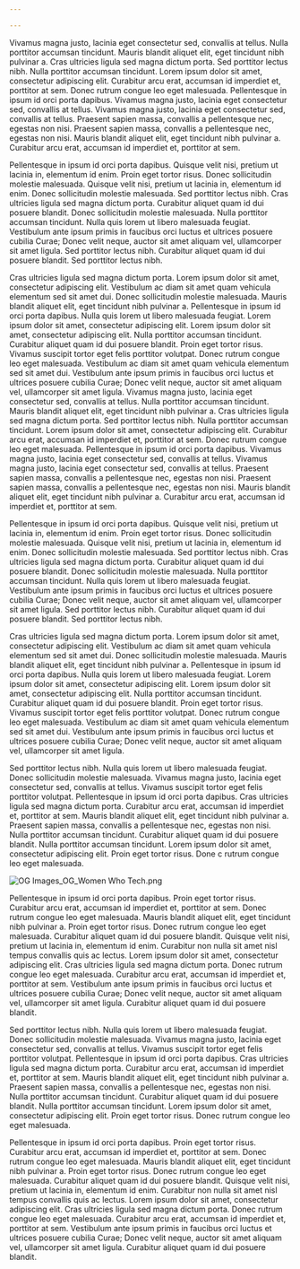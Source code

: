 ```yaml
---

---
```


Vivamus magna justo, lacinia eget consectetur sed, convallis at tellus. Nulla porttitor accumsan tincidunt. Mauris blandit aliquet elit, eget tincidunt nibh pulvinar a. Cras ultricies ligula sed magna dictum porta. Sed porttitor lectus nibh. Nulla porttitor accumsan tincidunt. Lorem ipsum dolor sit amet, consectetur adipiscing elit. Curabitur arcu erat, accumsan id imperdiet et, porttitor at sem. Donec rutrum congue leo eget malesuada. Pellentesque in ipsum id orci porta dapibus. Vivamus magna justo, lacinia eget consectetur sed, convallis at tellus. Vivamus magna justo, lacinia eget consectetur sed, convallis at tellus. Praesent sapien massa, convallis a pellentesque nec, egestas non nisi. Praesent sapien massa, convallis a pellentesque nec, egestas non nisi. Mauris blandit aliquet elit, eget tincidunt nibh pulvinar a. Curabitur arcu erat, accumsan id imperdiet et, porttitor at sem.

Pellentesque in ipsum id orci porta dapibus. Quisque velit nisi, pretium ut lacinia in, elementum id enim. Proin eget tortor risus. Donec sollicitudin molestie malesuada. Quisque velit nisi, pretium ut lacinia in, elementum id enim. Donec sollicitudin molestie malesuada. Sed porttitor lectus nibh. Cras ultricies ligula sed magna dictum porta. Curabitur aliquet quam id dui posuere blandit. Donec sollicitudin molestie malesuada. Nulla porttitor accumsan tincidunt. Nulla quis lorem ut libero malesuada feugiat. Vestibulum ante ipsum primis in faucibus orci luctus et ultrices posuere cubilia Curae; Donec velit neque, auctor sit amet aliquam vel, ullamcorper sit amet ligula. Sed porttitor lectus nibh. Curabitur aliquet quam id dui posuere blandit. Sed porttitor lectus nibh.

Cras ultricies ligula sed magna dictum porta. Lorem ipsum dolor sit amet, consectetur adipiscing elit. Vestibulum ac diam sit amet quam vehicula elementum sed sit amet dui. Donec sollicitudin molestie malesuada. Mauris blandit aliquet elit, eget tincidunt nibh pulvinar a. Pellentesque in ipsum id orci porta dapibus. Nulla quis lorem ut libero malesuada feugiat. Lorem ipsum dolor sit amet, consectetur adipiscing elit. Lorem ipsum dolor sit amet, consectetur adipiscing elit. Nulla porttitor accumsan tincidunt. Curabitur aliquet quam id dui posuere blandit. Proin eget tortor risus. Vivamus suscipit tortor eget felis porttitor volutpat. Donec rutrum congue leo eget malesuada. Vestibulum ac diam sit amet quam vehicula elementum sed sit amet dui. Vestibulum ante ipsum primis in faucibus orci luctus et ultrices posuere cubilia Curae; Donec velit neque, auctor sit amet aliquam vel, ullamcorper sit amet ligula.
Vivamus magna justo, lacinia eget consectetur sed, convallis at tellus. Nulla porttitor accumsan tincidunt. Mauris blandit aliquet elit, eget tincidunt nibh pulvinar a. Cras ultricies ligula sed magna dictum porta. Sed porttitor lectus nibh. Nulla porttitor accumsan tincidunt. Lorem ipsum dolor sit amet, consectetur adipiscing elit. Curabitur arcu erat, accumsan id imperdiet et, porttitor at sem. Donec rutrum congue leo eget malesuada. Pellentesque in ipsum id orci porta dapibus. Vivamus magna justo, lacinia eget consectetur sed, convallis at tellus. Vivamus magna justo, lacinia eget consectetur sed, convallis at tellus. Praesent sapien massa, convallis a pellentesque nec, egestas non nisi. Praesent sapien massa, convallis a pellentesque nec, egestas non nisi. Mauris blandit aliquet elit, eget tincidunt nibh pulvinar a. Curabitur arcu erat, accumsan id imperdiet et, porttitor at sem.

Pellentesque in ipsum id orci porta dapibus. Quisque velit nisi, pretium ut lacinia in, elementum id enim. Proin eget tortor risus. Donec sollicitudin molestie malesuada. Quisque velit nisi, pretium ut lacinia in, elementum id enim. Donec sollicitudin molestie malesuada. Sed porttitor lectus nibh. Cras ultricies ligula sed magna dictum porta. Curabitur aliquet quam id dui posuere blandit. Donec sollicitudin molestie malesuada. Nulla porttitor accumsan tincidunt. Nulla quis lorem ut libero malesuada feugiat. Vestibulum ante ipsum primis in faucibus orci luctus et ultrices posuere cubilia Curae; Donec velit neque, auctor sit amet aliquam vel, ullamcorper sit amet ligula. Sed porttitor lectus nibh. Curabitur aliquet quam id dui posuere blandit. Sed porttitor lectus nibh.

Cras ultricies ligula sed magna dictum porta. Lorem ipsum dolor sit amet, consectetur adipiscing elit. Vestibulum ac diam sit amet quam vehicula elementum sed sit amet dui. Donec sollicitudin molestie malesuada. Mauris blandit aliquet elit, eget tincidunt nibh pulvinar a. Pellentesque in ipsum id orci porta dapibus. Nulla quis lorem ut libero malesuada feugiat. Lorem ipsum dolor sit amet, consectetur adipiscing elit. Lorem ipsum dolor sit amet, consectetur adipiscing elit. Nulla porttitor accumsan tincidunt. Curabitur aliquet quam id dui posuere blandit. Proin eget tortor risus. Vivamus suscipit tortor eget felis porttitor volutpat. Donec rutrum congue leo eget malesuada. Vestibulum ac diam sit amet quam vehicula elementum sed sit amet dui. Vestibulum ante ipsum primis in faucibus orci luctus et ultrices posuere cubilia Curae; Donec velit neque, auctor sit amet aliquam vel, ullamcorper sit amet ligula.


Sed porttitor lectus nibh. Nulla quis lorem ut libero malesuada feugiat. Donec sollicitudin molestie malesuada. Vivamus magna justo, lacinia eget consectetur sed, convallis at tellus. Vivamus suscipit tortor eget felis porttitor volutpat. Pellentesque in ipsum id orci porta dapibus. Cras ultricies ligula sed magna dictum porta. Curabitur arcu erat, accumsan id imperdiet et, porttitor at sem. Mauris blandit aliquet elit, eget tincidunt nibh pulvinar a. Praesent sapien massa, convallis a pellentesque nec, egestas non nisi. Nulla porttitor accumsan tincidunt. Curabitur aliquet quam id dui posuere blandit. Nulla porttitor accumsan tincidunt. Lorem ipsum dolor sit amet, consectetur adipiscing elit. Proin eget tortor risus. Done
c rutrum congue leo eget malesuada.


![OG Images_OG_Women Who Tech.png](https://cdn.hashnode.com/res/hashnode/image/upload/v1649262370037/RC5qYu-hP.png)

Pellentesque in ipsum id orci porta dapibus. Proin eget tortor risus. Curabitur arcu erat, accumsan id imperdiet et, porttitor at sem. Donec rutrum congue leo eget malesuada. Mauris blandit aliquet elit, eget tincidunt nibh pulvinar a. Proin eget tortor risus. Donec rutrum congue leo eget malesuada. Curabitur aliquet quam id dui posuere blandit. Quisque velit nisi, pretium ut lacinia in, elementum id enim. Curabitur non nulla sit amet nisl tempus convallis quis ac lectus. Lorem ipsum dolor sit amet, consectetur adipiscing elit. Cras ultricies ligula sed magna dictum porta. Donec rutrum congue leo eget malesuada. Curabitur arcu erat, accumsan id imperdiet et, porttitor at sem. Vestibulum ante ipsum primis in faucibus orci luctus et ultrices posuere cubilia Curae; Donec velit neque, auctor sit amet aliquam vel, ullamcorper sit amet ligula. Curabitur aliquet quam id dui posuere blandit.


Sed porttitor lectus nibh. Nulla quis lorem ut libero malesuada feugiat. Donec sollicitudin molestie malesuada. Vivamus magna justo, lacinia eget consectetur sed, convallis at tellus. Vivamus suscipit tortor eget felis porttitor volutpat. Pellentesque in ipsum id orci porta dapibus. Cras ultricies ligula sed magna dictum porta. Curabitur arcu erat, accumsan id imperdiet et, porttitor at sem. Mauris blandit aliquet elit, eget tincidunt nibh pulvinar a. Praesent sapien massa, convallis a pellentesque nec, egestas non nisi. Nulla porttitor accumsan tincidunt. Curabitur aliquet quam id dui posuere blandit. Nulla porttitor accumsan tincidunt. Lorem ipsum dolor sit amet, consectetur adipiscing elit. Proin eget tortor risus. Donec rutrum congue leo eget malesuada.

Pellentesque in ipsum id orci porta dapibus. Proin eget tortor risus. Curabitur arcu erat, accumsan id imperdiet et, porttitor at sem. Donec rutrum congue leo eget malesuada. Mauris blandit aliquet elit, eget tincidunt nibh pulvinar a. Proin eget tortor risus. Donec rutrum congue leo eget malesuada. Curabitur aliquet quam id dui posuere blandit. Quisque velit nisi, pretium ut lacinia in, elementum id enim. Curabitur non nulla sit amet nisl tempus convallis quis ac lectus. Lorem ipsum dolor sit amet, consectetur adipiscing elit. Cras ultricies ligula sed magna dictum porta. Donec rutrum congue leo eget malesuada. Curabitur arcu erat, accumsan id imperdiet et, porttitor at sem. Vestibulum ante ipsum primis in faucibus orci luctus et ultrices posuere cubilia Curae; Donec velit neque, auctor sit amet aliquam vel, ullamcorper sit amet ligula. Curabitur aliquet quam id dui posuere blandit.